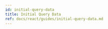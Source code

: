 ```yaml
---
id: initial-query-data
title: Initial Query Data
ref: docs/react/guides/initial-query-data.md
---
```

